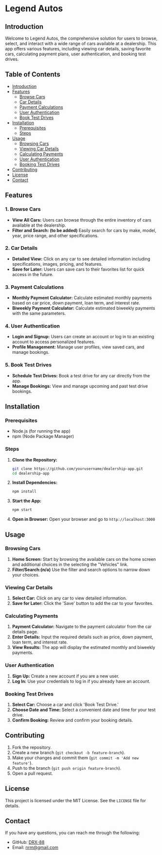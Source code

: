 # Legend Autos

## Introduction
Welcome to Legend Autos, the comprehensive solution for users to browse, select, and interact with a wide range of cars available at a dealership. This app offers various features, including viewing car details, saving favorite cars, calculating payment plans, user authentication, and booking test drives.

## Table of Contents
- [Introduction](#introduction)
- [Features](#features)
    - [Browse Cars](#1-browse-cars)
    - [Car Details](#2-car-details)
    - [Payment Calculations](#3-payment-calculations)
    - [User Authentication](#4-user-authentication)
    - [Book Test Drives](#5-book-test-drives)
- [Installation](#installation)
    - [Prerequisites](#prerequisites)
    - [Steps](#steps)
- [Usage](#usage)
    - [Browsing Cars](#browsing-cars)
    - [Viewing Car Details](#viewing-car-details)
    - [Calculating Payments](#calculating-payments)
    - [User Authentication](#user-authentication-1)
    - [Booking Test Drives](#booking-test-drives-1)
- [Contributing](#contributing)
- [License](#license)
- [Contact](#contact)

## Features

### 1. Browse Cars
- **View All Cars:** Users can browse through the entire inventory of cars available at the dealership.
- **Filter and Search: (to be added)** Easily search for cars by make, model, year, price range, and other specifications.

### 2. Car Details
- **Detailed View:** Click on any car to see detailed information including specifications, images, pricing, and features.
- **Save for Later:** Users can save cars to their favorites list for quick access in the future.

### 3. Payment Calculations
- **Monthly Payment Calculator:** Calculate estimated monthly payments based on car price, down payment, loan term, and interest rate.
- **Biweekly Payment Calculator:** Calculate estimated biweekly payments with the same parameters.

### 4. User Authentication
- **Login and Signup:** Users can create an account or log in to an existing account to access personalized features.
- **Profile Management:** Manage user profiles, view saved cars, and manage bookings.

### 5. Book Test Drives
- **Schedule Test Drives:** Book a test drive for any car directly from the app.
- **Manage Bookings:** View and manage upcoming and past test drive bookings.

## Installation

### Prerequisites
- Node.js (for running the app)
- npm (Node Package Manager)

### Steps
1. **Clone the Repository:**
   ```bash
   git clone https://github.com/yourusername/dealership-app.git
   cd dealership-app
   ```

2. **Install Dependencies:**
   ```bash
   npm install
   ```

3. **Start the App:**
   ```bash
   npm start
   ```

4. **Open in Browser:**
   Open your browser and go to `http://localhost:3000`

## Usage

### Browsing Cars
1. **Home Screen:** Start by browsing the available cars on the home screen and additional choices in the selecting the "Vehicles" link.
2. **Filter/Search:(n/a)** Use the filter and search options to narrow down your choices.

### Viewing Car Details
1. **Select Car:** Click on any car to view detailed information.
2. **Save for Later:** Click the 'Save' button to add the car to your favorites.

### Calculating Payments
1. **Payment Calculator:** Navigate to the payment calculator from the car details page.
2. **Enter Details:** Input the required details such as price, down payment, loan term, and interest rate.
3. **View Results:** The app will display the estimated monthly and biweekly payments.

### User Authentication
1. **Sign Up:** Create a new account if you are a new user.
2. **Log In:** Use your credentials to log in if you already have an account.

### Booking Test Drives
1. **Select Car:** Choose a car and click 'Book Test Drive.'
2. **Choose Date and Time:** Select a convenient date and time for your test drive.
3. **Confirm Booking:** Review and confirm your booking details.

## Contributing
1. Fork the repository.
2. Create a new branch (`git checkout -b feature-branch`).
3. Make your changes and commit them (`git commit -m 'Add new feature'`).
4. Push to the branch (`git push origin feature-branch`).
5. Open a pull request.

## License
This project is licensed under the MIT License. See the `LICENSE` file for details.

## Contact
If you have any questions, you can reach me through the following:
- GitHub: [DRX-88](https://github.com/DRX-88)
- Email: [nrm@gmail.com](mailto:nrmj02@gmail.com)
